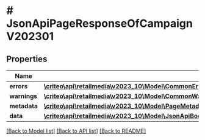 # # JsonApiPageResponseOfCampaignV202301

## Properties

Name | Type | Description | Notes
------------ | ------------- | ------------- | -------------
**errors** | [**\criteo\api\retailmedia\v2023_10\Model\CommonError[]**](CommonError.md) |  | [optional]
**warnings** | [**\criteo\api\retailmedia\v2023_10\Model\CommonWarning[]**](CommonWarning.md) |  | [optional]
**metadata** | [**\criteo\api\retailmedia\v2023_10\Model\PageMetadata**](PageMetadata.md) |  |
**data** | [**\criteo\api\retailmedia\v2023_10\Model\JsonApiBodyWithIdOfInt64AndCampaignV202301AndCampaignV202301[]**](JsonApiBodyWithIdOfInt64AndCampaignV202301AndCampaignV202301.md) |  |

[[Back to Model list]](../../README.md#models) [[Back to API list]](../../README.md#endpoints) [[Back to README]](../../README.md)
